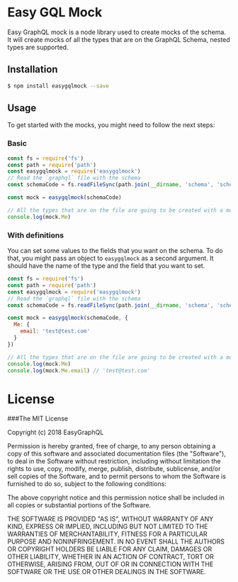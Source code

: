 # Easy GQL Mock 

Easy GraphQL mock is a node library used to create mocks of the schema. It will create
mocks of all the types that are on the GraphQL Schema, nested types are supported.

## Installation
```bash
$ npm install easygqlmock --save
```

## Usage
To get started with the mocks, you might need to follow the next steps:

### Basic
```js
const fs = require('fs')
const path = require('path')
const easygqlmock = require('easygqlmock')
// Read the `graphql` file with the schema
const schemaCode = fs.readFileSync(path.join(__dirname, 'schema', 'schema.gql'), 'utf8')

const mock = easygqlmock(schemaCode)

// All the types that are on the file are going to be created with a mock
console.log(mock.Me)
```

### With definitions
You can set some values to the fields that you want on the schema. To do that, you might pass
an object to `easygqlmock` as a second argument. It should have the name of the type and the
field that you want to set.

```js
const fs = require('fs')
const path = require('path')
const easygqlmock = require('easygqlmock')
// Read the `graphql` file with the schema
const schemaCode = fs.readFileSync(path.join(__dirname, 'schema', 'schema.gql'), 'utf8')

const mock = easygqlmock(schemaCode, {
  Me: {
    email: 'test@test.com'
  }
})

// All the types that are on the file are going to be created with a mock
console.log(mock.Me)
console.log(mock.Me.email) // 'test@test.com'
```

# License
###The MIT License

Copyright (c) 2018 EasyGraphQL

Permission is hereby granted, free of charge, to any person obtaining a copy
of this software and associated documentation files (the "Software"), to deal
in the Software without restriction, including without limitation the rights
to use, copy, modify, merge, publish, distribute, sublicense, and/or sell
copies of the Software, and to permit persons to whom the Software is
furnished to do so, subject to the following conditions:

The above copyright notice and this permission notice shall be included in
all copies or substantial portions of the Software.

THE SOFTWARE IS PROVIDED "AS IS", WITHOUT WARRANTY OF ANY KIND, EXPRESS OR
IMPLIED, INCLUDING BUT NOT LIMITED TO THE WARRANTIES OF MERCHANTABILITY,
FITNESS FOR A PARTICULAR PURPOSE AND NONINFRINGEMENT. IN NO EVENT SHALL THE
AUTHORS OR COPYRIGHT HOLDERS BE LIABLE FOR ANY CLAIM, DAMAGES OR OTHER
LIABILITY, WHETHER IN AN ACTION OF CONTRACT, TORT OR OTHERWISE, ARISING FROM,
OUT OF OR IN CONNECTION WITH THE SOFTWARE OR THE USE OR OTHER DEALINGS IN
THE SOFTWARE.